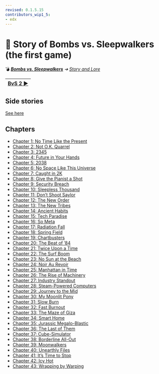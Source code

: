 ```yaml
---
revised: 0.1.5.15
contributors_wip1_5:
- edx
---
```


# 📁 Story of Bombs vs. Sleepwalkers (the first game)

💣 ***[Bombs vs. Sleepwalkers][home]** ➔ [Story and Lore][story]*

| [BvS 2 ▶️][story_bvs2] |
| :-- |

## Side stories

[See here][story_bvs1_side]

## Chapters

- [Chapter 1: No Time Like the Present][ch1]
- [Chapter 2: Not O.K. Quarrel][ch2]
- [Chapter 3: 2345][ch3]
- [Chapter 4: Future in Your Hands][ch4]
- [Chapter 5: 2038][ch5]
- [Chapter 6: No Space Like This Universe][ch6]
- [Chapter 7: Caught in 2K][ch7]
- [Chapter 8: Give the Pianist a Shot][ch8]
- [Chapter 9: Security Breach][ch9]
- [Chapter 10: Sleepless Thousand][ch10]
- [Chapter 11: Don’t Shoot Saylor][ch11]
- [Chapter 12: The New Order][ch12]
- [Chapter 13: The New Tribes][ch13]
- [Chapter 14: Ancient Habits][ch14]
- [Chapter 15: Tech Paradise][ch15]
- [Chapter 16: So Meta][ch16]
- [Chapter 17: Radiation Fall][ch17]
- [Chapter 18: Spring Field][ch18]
- [Chapter 19: Chartbusters][ch19]
- [Chapter 20: The Beat of ’84][ch20]
- [Chapter 21: Twice Upon a Time][ch21]
- [Chapter 22: The Surf Boom][ch22]
- [Chapter 23: No Sun at the Beach][ch23]
- [Chapter 24: Noir Au Revoir][ch24]
- [Chapter 25: Manhattan in Time][ch25]
- [Chapter 26: The Rise of Machinery][ch26]
- [Chapter 27: Industry Standout][ch27]
- [Chapter 28: Steam-Powered Computers][ch28]
- [Chapter 29: Journey to the Mid][ch29]
- [Chapter 30: My Moonlit Pony][ch30]
- [Chapter 31: Slow Burn][ch31]
- [Chapter 32: Fast Burnout][ch32]
- [Chapter 33: The Maze of Giza][ch33]
- [Chapter 34: Smart Home][ch34]
- [Chapter 35: Jurassic Megalo-Blastic][ch35]
- [Chapter 36: The Last of Them][ch36]
- [Chapter 37: Cube-Simulator][ch37]
- [Chapter 38: Borderline All-Out][ch38]
- [Chapter 39: Moonwalkers][ch39]
- [Chapter 40: Unearthly Files][ch40]
- [Chapter 41: It’s Time to Stop][ch41]
- [Chapter 42: Icy Hot][ch42]
- [Chapter 43: Wrapping by Warping][ch43]

[home]: /README.md
[story]: /story/readme.md
[story_bvs2]: /story/bvs2/readme.md
[story_bvs1_side]: /story/bvs1/side_stories/readme.md

[ch1]: /story/bvs1/01_no_time_like_the_present.md
[ch2]: /story/bvs1/02_not_ok_quarrel.md
[ch3]: /story/bvs1/03_2345.md
[ch4]: /story/bvs1/04_future_in_your_hands.md
[ch5]: /story/bvs1/05_2038.md
[ch6]: /story/bvs1/06_no_space_like_this_universe.md
[ch7]: /story/bvs1/07_caught_in_2k.md
[ch8]: /story/bvs1/08_give_the_pianist_a_shot.md
[ch9]: /story/bvs1/09_security_breach.md
[ch10]: /story/bvs1/10_sleepless_thousand.md
[ch11]: /story/bvs1/11_dont_shoot_saylor.md
[ch12]: /story/bvs1/12_the_new_order.md
[ch13]: /story/bvs1/13_the_new_tribes.md
[ch14]: /story/bvs1/14_ancient_habits.md
[ch15]: /story/bvs1/15_tech_paradise.md
[ch16]: /story/bvs1/16_so_meta.md
[ch17]: /story/bvs1/17_radiation_fall.md
[ch18]: /story/bvs1/18_spring_field.md
[ch19]: /story/bvs1/19_chartbusters.md
[ch20]: /story/bvs1/20_the_beat_of_84.md
[ch21]: /story/bvs1/21_twice_upon_a_time.md
[ch22]: /story/bvs1/22_the_surf_boom.md
[ch23]: /story/bvs1/23_no_sun_at_the_beach.md
[ch24]: /story/bvs1/24_noir_au_revoir.md
[ch25]: /story/bvs1/25_manhattan_in_time.md
[ch26]: /story/bvs1/26_the_rise_of_machinery.md
[ch27]: /story/bvs1/27_industry_standout.md
[ch28]: /story/bvs1/28_steam_powered_computers.md
[ch29]: /story/bvs1/29_journey_to_the_mid.md
[ch30]: /story/bvs1/30_my_moonlit_pony.md
[ch31]: /story/bvs1/31_slow_burn.md
[ch32]: /story/bvs1/32_fast_burnout.md
[ch33]: /story/bvs1/33_the_maze_of_giza.md
[ch34]: /story/bvs1/34_smart_home.md
[ch35]: /story/bvs1/35_jurassic_megalo_blastic.md
[ch36]: /story/bvs1/36_the_last_of_them.md
[ch37]: /story/bvs1/37_cube_simulator.md
[ch38]: /story/bvs1/38_borderline_all_out.md
[ch39]: /story/bvs1/39_moonwalkers.md
[ch40]: /story/bvs1/40_unearthly_files.md
[ch41]: /story/bvs1/41_its_time_to_stop.md
[ch42]: /story/bvs1/42_icy_hot.md
[ch43]: /story/bvs1/43_wrapping_by_warping.md
